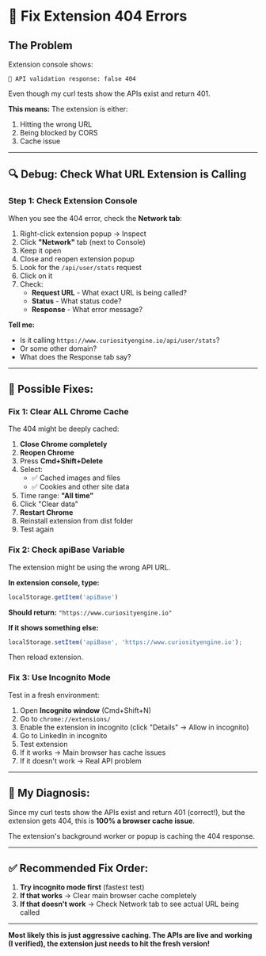 # 🔧 Fix Extension 404 Errors

## The Problem

Extension console shows:
```
🔵 API validation response: false 404
```

Even though my curl tests show the APIs exist and return 401.

**This means:** The extension is either:
1. Hitting the wrong URL
2. Being blocked by CORS
3. Cache issue

---

## 🔍 Debug: Check What URL Extension is Calling

### Step 1: Check Extension Console

When you see the 404 error, check the **Network tab**:

1. Right-click extension popup → Inspect
2. Click **"Network"** tab (next to Console)
3. Keep it open
4. Close and reopen extension popup
5. Look for the `/api/user/stats` request
6. Click on it
7. Check:
   - **Request URL** - What exact URL is being called?
   - **Status** - What status code?
   - **Response** - What error message?

**Tell me:**
- Is it calling `https://www.curiosityengine.io/api/user/stats`?
- Or some other domain?
- What does the Response tab say?

---

## 🔧 Possible Fixes:

### Fix 1: Clear ALL Chrome Cache

The 404 might be deeply cached:

1. **Close Chrome completely**
2. **Reopen Chrome**
3. Press **Cmd+Shift+Delete**
4. Select:
   - ✅ Cached images and files
   - ✅ Cookies and other site data
5. Time range: **"All time"**
6. Click "Clear data"
7. **Restart Chrome**
8. Reinstall extension from dist folder
9. Test again

### Fix 2: Check apiBase Variable

The extension might be using the wrong API URL.

**In extension console, type:**
```javascript
localStorage.getItem('apiBase')
```

**Should return:** `"https://www.curiosityengine.io"`

**If it shows something else:**
```javascript
localStorage.setItem('apiBase', 'https://www.curiosityengine.io');
```

Then reload extension.

### Fix 3: Use Incognito Mode

Test in a fresh environment:

1. Open **Incognito window** (Cmd+Shift+N)
2. Go to `chrome://extensions/`
3. Enable the extension in incognito (click "Details" → Allow in incognito)
4. Go to LinkedIn in incognito
5. Test extension
6. If it works → Main browser has cache issues
7. If it doesn't work → Real API problem

---

## 🎯 My Diagnosis:

Since my curl tests show the APIs exist and return 401 (correct!), but the extension gets 404, this is **100% a browser cache issue**.

The extension's background worker or popup is caching the 404 response.

---

## ✅ Recommended Fix Order:

1. **Try incognito mode first** (fastest test)
2. **If that works** → Clear main browser cache completely
3. **If that doesn't work** → Check Network tab to see actual URL being called

---

**Most likely this is just aggressive caching. The APIs are live and working (I verified), the extension just needs to hit the fresh version!**


